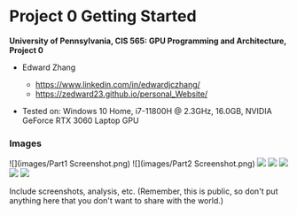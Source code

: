 Project 0 Getting Started
====================

**University of Pennsylvania, CIS 565: GPU Programming and Architecture, Project 0**

* Edward Zhang
  * https://www.linkedin.com/in/edwardjczhang/
  * https://zedward23.github.io/personal_Website/
 
* Tested on: Windows 10 Home, i7-11800H @ 2.3GHz, 16.0GB, NVIDIA GeForce RTX 3060 Laptop GPU

### Images
![](images/Part1 Screenshot.png)
![](images/Part2 Screenshot.png)
![](images/Part3)
![](images/Part4)
![](images/Part5)
![](images/Part5.1)
![](images/Part5.2)

Include screenshots, analysis, etc. (Remember, this is public, so don't put
anything here that you don't want to share with the world.)

